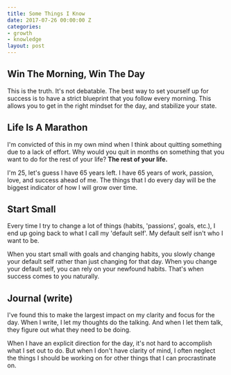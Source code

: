 ```yaml
---
title: Some Things I Know
date: 2017-07-26 00:00:00 Z
categories:
- growth
- knowledge
layout: post
---
```


## Win The Morning, Win The Day

This is the truth. It's not debatable. The best way to set yourself up for success
is to have a strict blueprint that you follow every morning. This allows you to
get in the right mindset for the day, and stabilize your state. 

## Life Is A Marathon

I'm convicted of this in my own mind when I think about quitting something due to a
lack of effort. Why would you quit in months on something that you want to do for the rest of
your life? **The rest of your life.** 

I'm 25, let's guess I have 65 years left. I have 65 years
of work, passion, love, and success ahead of me. The things that I do every day will
be the biggest indicator of how I will grow over time.

## Start Small

Every time I try to change a lot of things (habits, 'passions', goals, etc.), I end up going
back to what I call my 'default self'. My default self isn't who I want to be. 

When you start small with goals and changing habits, you slowly change your default self rather than
just changing for that day. When you change your default self, you can rely on your newfound habits. 
That's when success comes to you naturally.

## Journal (write)

I've found this to make the largest impact on my clarity and focus for the day. When I write, 
I let my thoughts do the talking. And when I let them talk, they figure out what they need to
be doing. 

When I have an explicit direction for the day, it's not hard to accomplish what I set out to do.
But when I don't have clarity of mind, I often neglect the things I should be working on for 
other things that I can procrastinate on.
